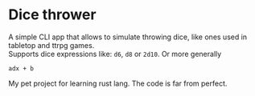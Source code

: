 # Dice thrower

A simple CLI app that allows to simulate throwing dice, like ones used in tabletop and ttrpg games.  
Supports dice expressions like: `d6`, `d8` or `2d10`. Or more generally
```
adx + b
```

My pet project for learning rust lang.
The code is far from perfect.